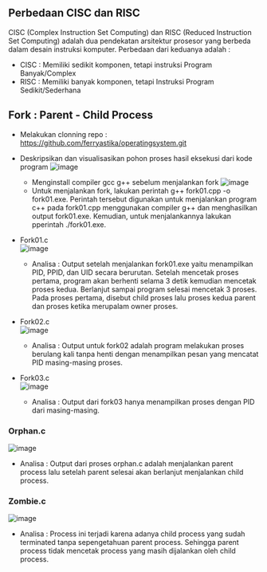 ## Perbedaan CISC dan RISC

CISC (Complex Instruction Set Computing) dan RISC (Reduced Instruction Set Computing) adalah dua pendekatan arsitektur prosesor yang berbeda dalam desain instruksi komputer. 
Perbedaan dari keduanya adalah : 
- CISC : Memiliki sedikit komponen, tetapi instruksi Program Banyak/Complex
- RISC : Memiliki banyak komponen, tetapi Instruksi Program Sedikit/Sederhana

## Fork : Parent - Child Process

- Melakukan clonning repo : https://github.com/ferryastika/operatingsystem.git
- Deskripsikan dan visualisasikan pohon proses hasil eksekusi dari kode program
![image](https://github.com/Meiradina/SysOP24-3123521023/assets/160557713/50f14295-d2f9-40bd-9ea0-fe5f5225729d)
  - Menginstall compiler gcc g++ sebelum menjalankan fork
![image](https://github.com/Meiradina/SysOP24-3123521023/assets/160557713/2a2b264f-4415-4af3-817c-e5627772b456)
  - Untuk menjalankan fork, lakukan perintah g++ fork01.cpp -o fork01.exe.
  Perintah tersebut digunakan untuk menjalankan program c++ pada fork01.cpp menggunakan compiler g++ dan menghasilkan output fork01.exe.
  Kemudian, untuk menjalankannya lakukan pperintah ./fork01.exe.

- Fork01.c <br> 
![image](https://github.com/Meiradina/SysOP24-3123521023/assets/160557713/ced88419-6af0-44ea-bddb-c316eb9574fd)
    - Analisa :
    Output setelah menjalankan fork01.exe yaitu menampilkan PID, PPID, dan UID secara berurutan. Setelah mencetak proses pertama, program akan berhenti selama 3 detik kemudian mencetak proses kedua. Berlanjut sampai program selesai mencetak 3 proses. Pada proses pertama, disebut child proses lalu proses kedua parent dan proses ketika merupalam owner proses. 

- Fork02.c<br>
![image](https://github.com/Meiradina/SysOP24-3123521023/assets/160557713/21934d0f-131f-4a03-a1d4-98a1646f3d8a)
  - Analisa :
  Output untuk fork02 adalah program melakukan proses berulang kali tanpa henti dengan menampilkan pesan yang mencatat PID masing-masing proses.

- Fork03.c<br>
![image](https://github.com/Meiradina/SysOP24-3123521023/assets/160557713/ddf97380-6d33-4e3d-917e-1623069bb687)
  - Analisa :
  Output dari fork03 hanya menampilkan proses dengan PID dari masing-masing.

### Orphan.c<br>
![image](https://github.com/Meiradina/SysOP24-3123521023/assets/160557713/57a278a1-184d-40c8-8c1f-96c0f0780d55)
  - Analisa : 
  Output dari proses orphan.c adalah menjalankan parent process lalu setelah parent selesai akan berlanjut menjalankan child process. 

### Zombie.c<br>
![image](https://github.com/Meiradina/SysOP24-3123521023/assets/160557713/ebe0643f-8888-46f4-9893-f994283b9a56)
  - Analisa : 
  Process ini terjadi karena adanya child process yang sudah terminated tanpa sepengetahuan parent process. Sehingga parent process tidak mencetak process yang masih dijalankan oleh child process. 



